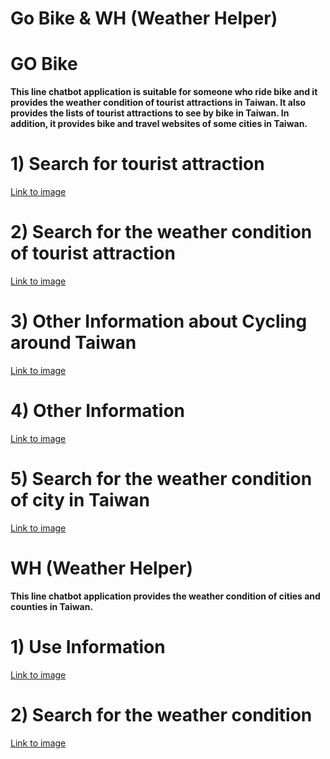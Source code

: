 # Go Bike & WH (Weather Helper)

# GO Bike
**This line chatbot application is suitable for someone who ride bike and it provides the weather condition of tourist attractions in Taiwan. It also provides the lists of tourist attractions to see by bike in Taiwan. In addition, it provides bike and travel websites of some cities in Taiwan.**


# 1) Search for tourist attraction 
[Link to image](https://i.imgur.com/oMGM3Gq.png)

# 2) Search for the weather condition of tourist attraction 
[Link to image](https://i.imgur.com/cR9lVg0.png)

# 3) Other Information about Cycling around Taiwan
[Link to image](https://i.imgur.com/BbtvLBE.png)

# 4) Other Information
[Link to image](https://i.imgur.com/mcmM5Po.png)

# 5) Search for the weather condition of city in Taiwan 
[Link to image](https://i.imgur.com/fHXqkb9.png)

# WH (Weather Helper)
**This line chatbot application provides the weather condition of cities and counties in Taiwan.**

# 1) Use Information 
[Link to image](https://i.imgur.com/2O1Pipx.png)

# 2) Search for the weather condition
[Link to image](https://i.imgur.com/qjGUz8R.png)



